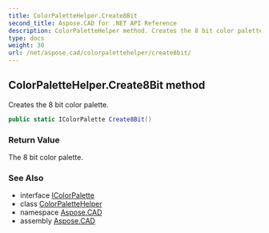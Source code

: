 ```yaml
---
title: ColorPaletteHelper.Create8Bit
second_title: Aspose.CAD for .NET API Reference
description: ColorPaletteHelper method. Creates the 8 bit color palette
type: docs
weight: 30
url: /net/aspose.cad/colorpalettehelper/create8bit/
---
```

## ColorPaletteHelper.Create8Bit method

Creates the 8 bit color palette.

```csharp
public static IColorPalette Create8Bit()
```

### Return Value

The 8 bit color palette.

### See Also

* interface [IColorPalette](../../icolorpalette/)
* class [ColorPaletteHelper](../)
* namespace [Aspose.CAD](../../colorpalettehelper/)
* assembly [Aspose.CAD](../../../)


